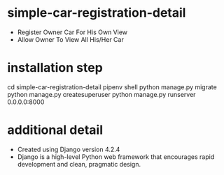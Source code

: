 # simple-car-registration-detail
- Register Owner Car For His Own View
- Allow Owner To View All His/Her Car

# installation step
cd simple-car-registration-detail
pipenv shell
python manage.py migrate
python manage.py createsuperuser
python manage.py runserver 0.0.0.0:8000

# additional detail
- Created using Django version 4.2.4
- Django is a high-level Python web framework that encourages rapid development and clean, pragmatic design.
